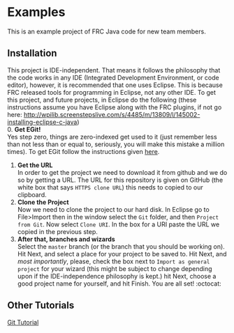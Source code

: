 Examples
========

This is an example project of FRC Java code for new team members.

Installation
------------

This project is IDE-independent. That means it follows the philosophy that the code works in any IDE (Integrated Development Environment, or code editor), however, it is recommended that one uses Eclipse. This is because FRC released tools for programming in Eclipse, not any other IDE. To get this project, and future projects, in Eclipse do the following (these instructions assume you have Eclipse along with the FRC plugins, if not go here: http://wpilib.screenstepslive.com/s/4485/m/13809/l/145002-installing-eclipse-c-java)  
0.	**Get EGit!**  
Yes step zero, things are zero-indexed get used to it (just remember less than not less than or equal to, seriously, you will make this mistake a million times). To get EGit follow the instructions given [here](http://eclipse.org/egit/download/).  
1.	**Get the URL**  
In order to get the project we need to download it from github and we do so by getting a URL. The URL for this repository is given on GitHub (the white box that says `HTTPS clone URL`) this needs to copied to our clipboard.  
2.	**Clone the Project**  
Now we need to clone the project to our hard disk. In Eclipse go to File>Import then in the window select the `Git` folder, and then `Project from Git`. Now select `Clone URI`. In the box for a URI paste the URL we copied in the previous step.  
3. 	**After that, branches and wizards**  
Select the `master` branch (or the branch that you should be working on). Hit Next, and select a place for your project to be saved to. Hit Next, and *most importantly*, please, check the box next to `Import as general project` for your wizard (this might be subject to change depending upon if the IDE-independence philosophy is kept.) hit Next, choose a good project name for yourself, and hit Finish. You are all set! :octocat:
  
Other Tutorials
------------
[Git Tutorial](https://github.com/Team4761/Examples/blob/master/Git%20Tutorial.md)
